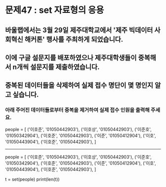 # 문제47 : set 자료형의 응용

## 바울랩에서는 3월 29일 제주대학교에서 '제주 빅데이터 사회혁신 해커톤' 행사를 주최하게 되었습니다.
## 이에 구글 설문지를 배포하였으나 제주대학생들이 중복해서 n개씩 설문지를 제출하였습니다.
## 중복된 데이터들을 삭제하여 실제 접수 명단이 몇 명인지 알고 싶습니다.

### 아래 주어진 데이터들로부터 중복을 제거하여 실제 접수 인원을 출력해 주세요.

people = [
    ('이호준', '01050442903'),
    ('이호상', '01050442903'),
    ('이준호', '01050342904'),
    ('이호준', '01050442903'),
    ('이준', '01050412904'),
    ('이호', '01050443904'),
    ('이호준', '01050442903'),
    ]


------------

people = [
    ('이호준', '01050442903'),
    ('이호상', '01050442903'),
    ('이준호', '01050342904'),
    ('이호준', '01050442903'),
    ('이준', '01050412904'),
    ('이호', '01050443904'),
    ('이호준', '01050442903'),
    ]


t = set(people)
print(len(t))